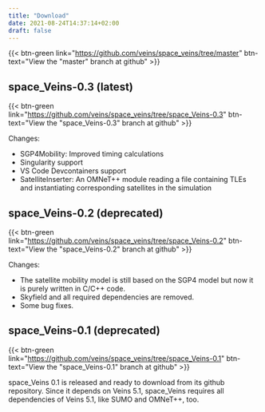 ```yaml
---
title: "Download"
date: 2021-08-24T14:37:14+02:00
draft: false
---
```

{{< btn-green link="https://github.com/veins/space_veins/tree/master" btn-text="View the \"master\" branch at github" >}}
<br>

## space_Veins-0.3 (latest)

{{< btn-green link="https://github.com/veins/space_veins/tree/space_Veins-0.3" btn-text="View the \"space_Veins-0.3\" branch at github" >}}

Changes:
* SGP4Mobility: Improved timing calculations
* Singularity support
* VS Code Devcontainers support
* SatelliteInserter: An OMNeT++ module reading a file containing TLEs and instantiating corresponding satellites in the simulation

## space_Veins-0.2 (deprecated)

{{< btn-green link="https://github.com/veins/space_veins/tree/space_Veins-0.2" btn-text="View the \"space_Veins-0.2\" branch at github" >}}

Changes:
* The satellite mobility model is still based on the SGP4 model but now it is purely written in C/C++ code.
* Skyfield and all required dependencies are removed.
* Some bug fixes.

## space_Veins-0.1 (deprecated)
{{< btn-green link="https://github.com/veins/space_veins/tree/space_Veins-0.1" btn-text="View the \"space_Veins-0.1\" branch at github" >}}

space_Veins 0.1 is released and ready to download from its github repository. Since it depends on Veins 5.1, space_Veins requires all dependencies of Veins 5.1, like SUMO and OMNeT++, too.
